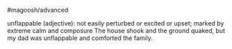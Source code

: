 #magoosh/advanced

unflappable (adjective): not easily perturbed or excited or upset; marked by extreme calm and 
composure 
The house shook and the ground quaked, but my dad was unflappable and comforted the family. 
